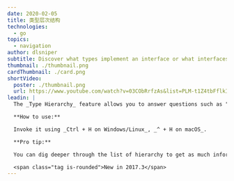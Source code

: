 ```yaml
---
date: 2020-02-05
title: 类型层次结构
technologies:
  - go
topics:
  - navigation
author: dlsniper
subtitle: Discover what types implement an interface or what interfaces are implemented by a type
thumbnail: ./thumbnail.png
cardThumbnail: ./card.png
shortVideo:
  poster: ./thumbnail.png
  url: https://www.youtube.com/watch?v=03CObRrfzAs&list=PLM-t1Z4tbFflkIOaap4P-BV30ZrZwrDld&index=17
leadin: |
  The _Type Hierarchy_ feature allows you to answer questions such as "What interfaces a type implements?" or "What the types are that implement an interface?"

  **How to use:**

  Invoke it using _Ctrl + H on Windows/Linux_, _^ + H on macOS_.

  **Pro tip:**

  You can dig deeper through the list of hierarchy to get as much information as you need.

  <span class="tag is-rounded">New in 2017.3</span>
---
```


